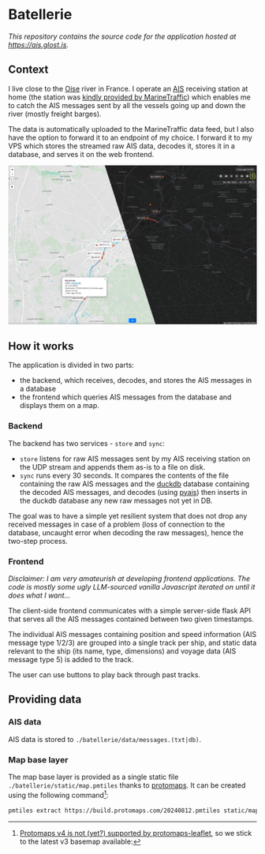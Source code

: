 # Batellerie

_This repository contains the source code for the application hosted at https://ais.glost.is._

## Context

I live close to the [Oise](https://en.wikipedia.org/wiki/Oise_(river)) river in France.
I operate an [AIS](https://en.wikipedia.org/wiki/Automatic_identification_system) receiving station at home (the station
was [kindly provided by MarineTraffic](https://www.marinetraffic.com/en/join-us/cover-your-area)) which enables me to
catch the AIS messages sent by all the vessels going up and down the river (mostly freight barges).

The data is automatically uploaded to the MarineTraffic data feed, but I also have the option to forward it
to an endpoint of my choice. I forward it to my VPS which stores the streamed raw AIS data, decodes it, stores it
in a database, and serves it on the web frontend.

![Screenshot of the application](./screenshot.png)

## How it works

The application is divided in two parts:

- the backend, which receives, decodes, and stores the AIS messages in a database
- the frontend which queries AIS messages from the database and displays them on a map.

### Backend

The backend has two services - `store` and `sync`:

- `store` listens for raw AIS messages sent by my AIS receiving station on the UDP stream and appends them as-is to a
    file on disk.
- `sync` runs every 30 seconds. It compares the contents of the file containing the raw AIS messages and the
    [duckdb](https://duckdb.org/) database containing the decoded AIS messages, and decodes (using
    [pyais](https://github.com/M0r13n/pyais)) then inserts in the duckdb database any new raw messages not yet in DB.

The goal was to have a simple yet resilient system that does not drop any received messages in case of a problem (loss
of connection to the database, uncaught error when decoding the raw messages), hence the two-step process.

### Frontend

_Disclaimer: I am very amateurish at developing frontend applications.
The code is mostly some ugly LLM-sourced vanilla Javascript iterated on until it does what I want…_

The client-side frontend communicates with a simple server-side flask API that serves all the AIS messages contained
between two given timestamps.

The individual AIS messages containing position and speed information (AIS message type 1/2/3) are grouped into a
single track per ship, and static data relevant to the ship (its name, type, dimensions) and voyage data
(AIS message type 5) is added to the track.

The user can use buttons to play back through past tracks.

## Providing data

### AIS data

AIS data is stored to `./batellerie/data/messages.(txt|db)`.

### Map base layer

The map base layer is provided as a single static file `./batellerie/static/map.pmtiles` thanks to
[protomaps](https://protomaps.com/).
It can be created using the following command[^1]:

```bash
pmtiles extract https://build.protomaps.com/20240812.pmtiles static/map.pmtiles --bbox 2.6,49.25,3.1,49.55
```

[^1]: [Protomaps v4 is not (yet?) supported by protomaps-leaflet](https://github.com/protomaps/protomaps-leaflet/issues/177), so we stick to the latest v3 basemap available:

